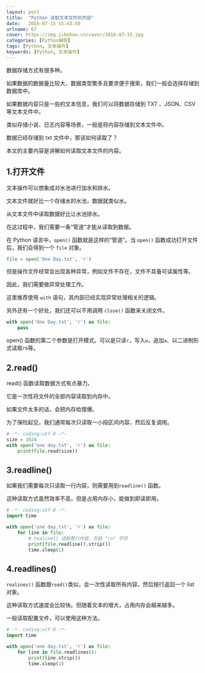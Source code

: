 ```yaml
---
layout: post
title:  "Python 读取文本文件的内容"
date:   2018-07-15 15:43:50
urlname: 67
cover: https://img.jikehou.cn/cover/2018-07-15.jpg
categories: [Python编程]
tags: [Python, 文本操作]
keywords: [Python, 文本操作]
---
```

数据存储方式有很多种。

如果数据的数据量比较大、数据类型繁多且要求便于搜索，我们一般会选择存储到数据库中。

如果数据内容只是一些的文本信息，我们可以将数据存储到 TXT 、JSON、CSV 等文本文件中。

类似存储小说、日志内容等场景，一般是将内容存储到文本文件中。

数据已经存储到 txt 文件中，那该如何读取了？

本文的主要内容是讲解如何读取文本文件的内容。
<!-- more -->
## 1.打开文件
文本操作可以想象成对水池进行加水和排水。

文本文件就好比一个存储水的水池，数据就类似水。

从文本文件中读取数据好比让水池排水。

在这过程中，我们需要一条“管道”才能从读取到数据。

在 Python 语言中，`open()` 函数就是这样的“管道”。当 `open()` 函数成功打开文件后，我们会得到一个 `file` 对象。

```python
file = open('One Day.txt', 'r')
```

但是操作文件经常会出现各种异常，例如文件不存在，文件不具备可读属性等。

因此，我们需要做异常处理工作。

这里推荐使用 `with` 语句，其内部已经实现异常处理相关的逻辑。

另外还有一个好处，我们还可以不用调用 `close()` 函数来关闭文件。

```python
with open('One Day.txt', 'r') as file:
    pass
```

open() 函数的第二个参数是打开模式。可以是只读`r`，写入`w`，追加`a`、以二进制形式读取`rb`等。

## 2.read()
read() 函数读取数据方式有点暴力。

它是一次性将文件的全部内容读取到内存中。

如果文件太多的话，会把内存给撑爆。

为了保险起见，我们通常每次只读取一小段区间内容，然后反复调用。
```python
# -*- coding:utf-8 -*-
size = 1024
with open('one day.txt', 'r') as file:
    print(file.read(size))
```

## 3.readline()
如果我们需要每次只读取一行内容，则需要用到`readline()` 函数。

这种读取方式虽然效率不高，但是占用内存小，能做到即读即用。
```python
# -*- coding:utf-8 -*-
import time

with open('one day.txt', 'r') as file:
    for line in file:
        # realine() 读取整行内容，包括 "\n" 字符
        print(file.readline().strip())
        time.sleep(1)
```

## 4.readlines()
`realines()` 函数跟`read()`类似，会一次性读取所有内容，然后按行返回一个 list 对象。

这种读取方式速度会比较快。但随着文本的增大，占用内存会越来越多。

一般读取配置文件，可以使用这种方法。
```python
# -*- coding:utf-8 -*-
import time

with open('one day.txt', 'r') as file:
    for line in file.readlines():
        print(line.strip())
        time.sleep(1)
```